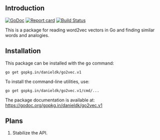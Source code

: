 ## Introduction

[![GoDoc](https://godoc.org/github.com/danieldk/go2vec?status.svg)](https://godoc.org/github.com/danieldk/go2vec)
[![Report card](http://goreportcard.com/badge/danieldk/go2vec)](http://goreportcard.com/report/danieldk/go2vec)
[![Build Status](https://travis-ci.org/danieldk/go2vec.svg?branch=master)](https://travis-ci.org/danieldk/go2vec)

This is a package for reading word2vec vectors in Go and finding similar
words and analogies.

## Installation

This package can be installed with the <tt>go</tt> command:

    go get gopkg.in/danieldk/go2vec.v1

To install the command-line utilities, use:

    go get gopkg.in/danieldk/go2vec.v1/cmd/...

The package documentation is available at:
https://godoc.org/gopkg.in/danieldk/go2vec.v1

## Plans

1. Stabilize the API.
